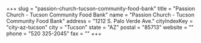 +++
slug = "passion-church-tucson-community-food-bank"
title = "Passion Church - Tucson Community Food Bank"
name = "Passion Church - Tucson Community Food Bank"
address = "1212 S. Palo Verde Ave."
cityIndexKey = "city-az-tucson"
city = "Tucson"
state = "AZ"
postal = "85713"
website = ""
phone = "520 325-2045"
fax = ""
+++
